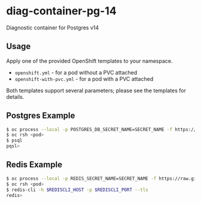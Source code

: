 # diag-container-pg-14
Diagnostic container for Postgres v14

## Usage

Apply one of the provided OpenShift templates to your namespace.

* `openshift.yml` - for a pod without a PVC attached
* `openshift-with-pvc.yml` - for a pod with a PVC attached

Both templates support several parameters; please see the templates for details.

## Postgres Example

```bash
$ oc process --local -p POSTGRES_DB_SECRET_NAME=SECRET_NAME -f https://raw.githubusercontent.com/app-sre/diag-container-pg14/master/openshift.yml  | oc apply -f -
$ oc rsh <pod>
$ psql
pqsl>
```

## Redis Example

```bash
$ oc process --local -p REDIS_SECRET_NAME=SECRET_NAME -f https://raw.githubusercontent.com/app-sre/diag-container-pg14/master/openshift.yml  | oc apply -f -
$ oc rsh <pod>
$ redis-cli -h $REDISCLI_HOST -p $REDISCLI_PORT --tls
redis>
```
